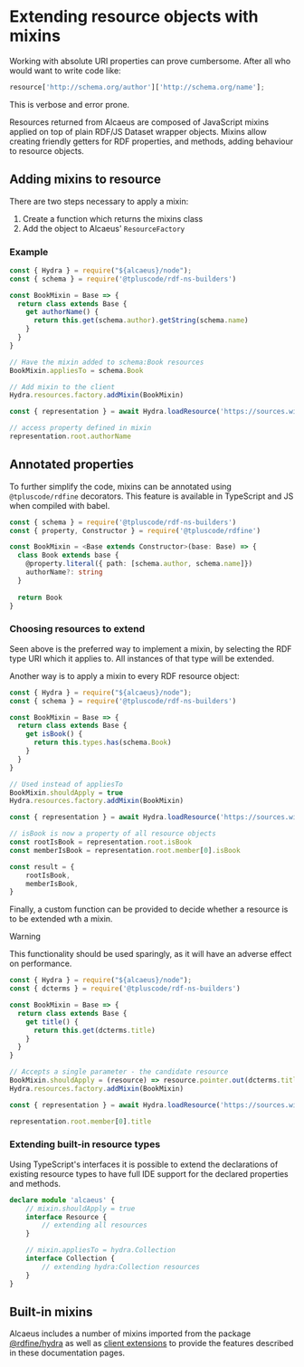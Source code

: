 # Extending resource objects with mixins

Working with absolute URI properties can prove cumbersome. After all who would want to write code like:

```js
resource['http://schema.org/author']['http://schema.org/name'];
```

This is verbose and error prone.

Resources returned from Alcaeus are composed of JavaScript mixins applied on top of plain RDF/JS Dataset wrapper objects. Mixins allow creating friendly getters for RDF properties, and methods, adding behaviour to resource objects.

## Adding mixins to resource

There are two steps necessary to apply a mixin:

1. Create a function which returns the mixins class
1. Add the object to Alcaeus' `ResourceFactory`

### Example

<run-kit>

```typescript
const { Hydra } = require("${alcaeus}/node");
const { schema } = require('@tpluscode/rdf-ns-builders')

const BookMixin = Base => {
  return class extends Base {
    get authorName() {
      return this.get(schema.author).getString(schema.name)
    }
  }
}

// Have the mixin added to schema:Book resources
BookMixin.appliesTo = schema.Book

// Add mixin to the client
Hydra.resources.factory.addMixin(BookMixin)

const { representation } = await Hydra.loadResource('https://sources.wikibus.org/book/1331');

// access property defined in mixin
representation.root.authorName
```

</run-kit>

## Annotated properties

To further simplify the code, mixins can be annotated using `@tpluscode/rdfine` decorators. This feature is available in TypeScript and JS when compiled with babel.

```typescript
const { schema } = require('@tpluscode/rdf-ns-builders')
const { property, Constructor } = require('@tpluscode/rdfine')

const BookMixin = <Base extends Constructor>(base: Base) => {
  class Book extends base {
    @property.literal({ path: [schema.author, schema.name]})  
    authorName?: string
  }
  
  return Book
}
```

### Choosing resources to extend

Seen above is the preferred way to implement a mixin, by selecting the RDF type URI which it applies to. All instances of that type will be extended.

Another way is to apply a mixin to every RDF resource object:

<run-kit>

```typescript
const { Hydra } = require("${alcaeus}/node");
const { schema } = require('@tpluscode/rdf-ns-builders')

const BookMixin = Base => {
  return class extends Base {
    get isBook() {
      return this.types.has(schema.Book)
    }
  }
}

// Used instead of appliesTo
BookMixin.shouldApply = true
Hydra.resources.factory.addMixin(BookMixin)

const { representation } = await Hydra.loadResource('https://sources.wikibus.org/books')

// isBook is now a property of all resource objects
const rootIsBook = representation.root.isBook
const memberIsBook = representation.root.member[0].isBook

const result = {
    rootIsBook,
    memberIsBook,
}
```

</run-kit>

Finally, a custom function can be provided to decide whether a resource is to be extended wth a mixin.

> [!WARNING]
> This functionality should be used sparingly, as it will have an adverse effect on performance.

<run-kit>

```typescript
const { Hydra } = require("${alcaeus}/node");
const { dcterms } = require('@tpluscode/rdf-ns-builders')

const BookMixin = Base => {
  return class extends Base {
    get title() {
      return this.get(dcterms.title)
    }
  }
}

// Accepts a single parameter - the candidate resource
BookMixin.shouldApply = (resource) => resource.pointer.out(dcterms.title).values.length > 0
Hydra.resources.factory.addMixin(BookMixin)

const { representation } = await Hydra.loadResource('https://sources.wikibus.org/books')

representation.root.member[0].title
```

</run-kit>

### Extending built-in resource types

Using TypeScript's interfaces it is possible to extend the declarations of existing resource types to have full IDE support for the declared properties and methods.

```typescript
declare module 'alcaeus' {
    // mixin.shouldApply = true
    interface Resource {
        // extending all resources
    }

    // mixin.appliesTo = hydra.Collection
    interface Collection {
        // extending hydra:Collection resources
    }
}
```

## Built-in mixins

Alcaeus includes a number of mixins imported from the package [@rdfine/hydra](https://npm.im/@rdfine/hydra) as well as [client extensions][m] to provide the features described in these documentation pages.

[m]: https://github.com/wikibus/Alcaeus/tree/master/src/Resources
